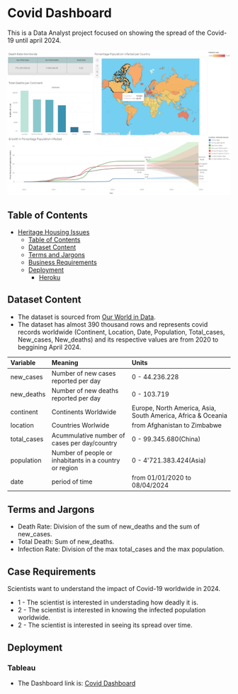 # Covid Dashboard

This is a Data Analyst project focused on showing the spread of the Covid-19 until april 2024.

![Dashboard](/Dashboard_covid.jpg)

## Table of Contents

- [Heritage Housing Issues](#covid-dashboard)
  - [Table of Contents](#table-of-contents)
  - [Dataset Content](#dataset-content)
  - [Terms and Jargons](#terms-and-jargons)
  - [Business Requirements](#case-requirements)
  - [Deployment](#deployment)
    - [Heroku](#tableau)

## Dataset Content

- The dataset is sourced from [Our World in Data](https://ourworldindata.org/covid-deaths).
- The dataset has almost 390 thousand rows and represents covid records worldwide (Continent, Location, Date, Population, Total_cases, New_cases, New_deaths) and its respective values are from 2020 to beggining April 2024.

|Variable|Meaning|Units|
|:----|:----|:----|
|new_cases|Number of new cases reported per day|0 - 44.236.228|
|new_deaths|Number of new deaths reported per day|0 - 103.719|
|continent|Continents Worldwide|Europe, North America, Asia, South America, Africa & Oceania|
|location|Countries Worlwide|from Afghanistan to Zimbabwe|
|total_cases|Acummulative number of cases per day/country|0 - 99.345.680(China)|
|population|Number of people or inhabitants in a country or region|0 - 4'721.383.424(Asia)|
|date|period of time|from 01/01/2020 to 08/04/2024|

## Terms and Jargons

- Death Rate: Division of the sum of new_deaths and the sum of new_cases.
- Total Death: Sum of new_deaths.
- Infection Rate: Division of the max total_cases and the max population.

## Case Requirements

Scientists want to understand the impact of Covid-19 worldwide in 2024.

- 1 - The scientist is interested in understading how deadly it is.
- 2 - The scientist is interested in knowing the infected population worldwide.
- 2 - The scientist is interested in seeing its spread over time.

## Deployment

### Tableau

- The Dashboard link is: [Covid Dashboard](https://public.tableau.com/app/profile/andres.garcia3623/viz/CovidDashboard_17127439574540/Dashboard1)
